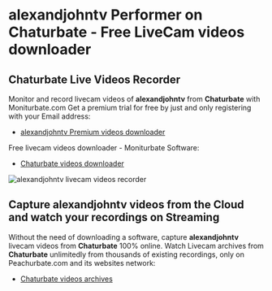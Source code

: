 # alexandjohntv Performer on Chaturbate - Free LiveCam videos downloader

## Chaturbate Live Videos Recorder

Monitor and record livecam videos of **alexandjohntv** from **Chaturbate** with Moniturbate.com
Get a premium trial for free by just and only registering with your Email address:
* [alexandjohntv Premium videos downloader](https://moniturbate.com/request-demo-licence-key.html)

Free livecam videos downloader - Moniturbate Software:
* [Chaturbate videos downloader](https://moniturbate.com/moniturbate-download-software.html)

![alexandjohntv livecam videos recorder](https://peachurnet.com/templates/moniturbate-software.png)


## Capture alexandjohntv videos from the Cloud and watch your recordings on Streaming

Without the need of downloading a software, capture **alexandjohntv** livecam videos from **Chaturbate** 100% online.
Watch Livecam archives from **Chaturbate** unlimitedly from thousands of existing recordings, only on Peachurbate.com and its websites network:
* [Chaturbate videos archives](https://peachurnet.com/)
